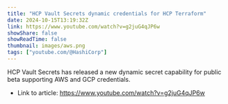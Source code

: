 ```yaml
---
title: "HCP Vault Secrets dynamic credentials for HCP Terraform"
date: 2024-10-15T13:19:32Z
link: https://www.youtube.com/watch?v=g2juG4qJP6w
showShare: false
showReadTime: false
thumbnail: images/aws.png
tags: ["youtube.com/@HashiCorp"]
---
```

HCP Vault Secrets has released a new dynamic secret capability for public beta supporting AWS and GCP credentials.

- Link to article: https://www.youtube.com/watch?v=g2juG4qJP6w